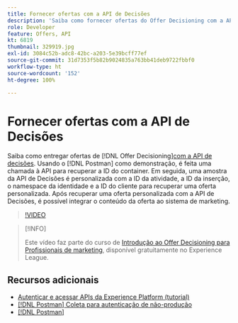 ```yaml
---
title: Fornecer ofertas com a API de Decisões
description: 'Saiba como fornecer ofertas do Offer Decisioning com a API de Decisões. '
role: Developer
feature: Offers, API
kt: 6819
thumbnail: 329919.jpg
exl-id: 3084c52b-adc8-42bc-a203-5e39bcff77ef
source-git-commit: 31d7353f5b82b9024835a763bb41deb9722fbbf0
workflow-type: ht
source-wordcount: '152'
ht-degree: 100%

---
```



# Fornecer ofertas com a API de Decisões

Saiba como entregar ofertas de [!DNL Offer Decisioning][com a API de decisões](https://experienceleague.adobe.com/docs/journey-optimizer/using/offer-decisioniong/api-reference/offer-delivery/deliver-offers.html?lang=pt-BR). Usando o [!DNL Postman] como demonstração, é feita uma chamada à API para recuperar a ID do container. Em seguida, uma amostra da API de Decisões é personalizada com a ID da atividade, a ID da inserção, o namespace da identidade e a ID do cliente para recuperar uma oferta personalizada. Após recuperar uma oferta personalizada com a API de Decisões, é possível integrar o conteúdo da oferta ao sistema de marketing.

>[!VIDEO](https://video.tv.adobe.com/v/329919?quality=12&learn=on)

>[!INFO]
>
> Este vídeo faz parte do curso de [Introdução ao Offer Decisioning para Profissionais de marketing](https://experienceleague.adobe.com/?recommended=ExperiencePlatform-U-1-2020.1.offerdecisioning), disponível gratuitamente no Experience League.

## Recursos adicionais

* [Autenticar e acessar APIs da Experience Platform (tutorial)](https://experienceleague.adobe.com/docs/platform-learn/tutorials/platform-api-authentication.html?lang=pt-BR)
* [[!DNL Postman] Coleta para autenticação de não-produção](https://github.com/adobe/experience-platform-postman-samples/tree/master/apis/ims)
* [[!DNL Postman]](https://www.postman.com/)
